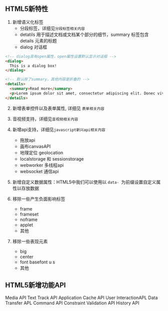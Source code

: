 ## HTML5新特性

1. 新增语义化标签
    * 分段标签，详细见`分段标签相关内容`
    * detatils 用于描述文档或文档某个部分的细节，summary 标签包含 details 元素的标题
    * dialog 对话框

```html
<!-- dialog具有open属性，open属性设置默认显示对话框 -->
<dialog>
  This is a dialog box!
</dialog>

<!-- 默认除了summary，其他内容是折叠的 -->
<details>
  <summary>Read more</summary>
  <p>Lorem ipsum dolor sit amet, consectetur adipiscing elit. Donec viverra nec nulla vitae mollis.</p>
</details>
```

2. 新增表单控件以及表单属性, 详细见 `表单相关内容`

3. 音视频支持，详细见`音视频相关内容`

4. 新增api支持，详细见`javascript新兴api相关内容`
    * 拖放api
    * 画布canvasAPI
    * 地理定位 geolocation 
    * localstorage 和 sessionstorage
    * webworker 多线程api
    * websocket 通信api

5. 新增自定义数据属性：HTML5中我们可以使用以 `data- `为前缀设置自定义属性以存放数据

6. 移除一些产生负面影响标签
    * frame
    * frameset 
    * noframe
    * applet
    * 其他

7. 移除一些表现元素
    * big 
    * center
    * font basefont u s
    * 其他


## HTML5新增功能API
Media API 
Text Track API 
Application Cache API 
User InteractionAPL 
Data Transfer APL 
Command API 
Constraint Validation API
History API
